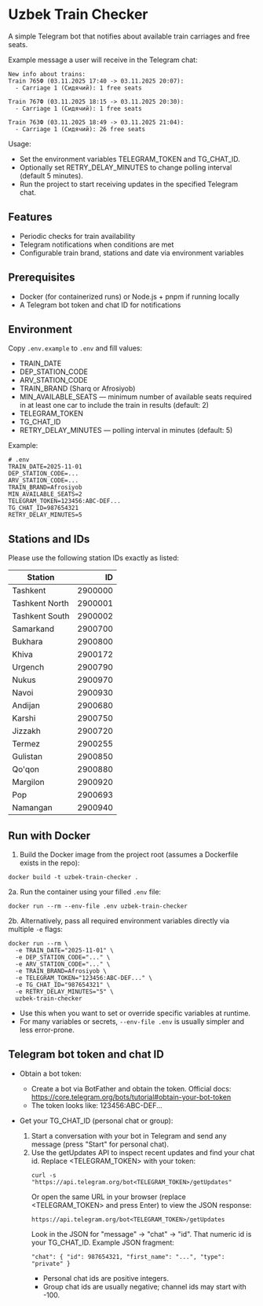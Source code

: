 # Uzbek Train Checker

A simple Telegram bot that notifies about available train carriages and free seats.

Example message a user will receive in the Telegram chat:

```text
New info about trains:
Train 765Ф (03.11.2025 17:40 -> 03.11.2025 20:07):
  - Carriage 1 (Сидячий): 1 free seats

Train 767Ф (03.11.2025 18:15 -> 03.11.2025 20:30):
  - Carriage 1 (Сидячий): 1 free seats

Train 763Ф (03.11.2025 18:49 -> 03.11.2025 21:04):
  - Carriage 1 (Сидячий): 26 free seats
```

Usage:
- Set the environment variables TELEGRAM_TOKEN and TG_CHAT_ID.
- Optionally set RETRY_DELAY_MINUTES to change polling interval (default 5 minutes).
- Run the project to start receiving updates in the specified Telegram chat.

## Features
- Periodic checks for train availability
- Telegram notifications when conditions are met
- Configurable train brand, stations and date via environment variables

## Prerequisites
- Docker (for containerized runs) or Node.js + pnpm if running locally
- A Telegram bot token and chat ID for notifications

## Environment
Copy `.env.example` to `.env` and fill values:

- TRAIN_DATE
- DEP_STATION_CODE
- ARV_STATION_CODE
- TRAIN_BRAND (Sharq or Afrosiyob)
- MIN_AVAILABLE_SEATS — minimum number of available seats required in at least one car to include the train in results (default: 2)
- TELEGRAM_TOKEN
- TG_CHAT_ID
- RETRY_DELAY_MINUTES — polling interval in minutes (default: 5)

Example:
```
# .env
TRAIN_DATE=2025-11-01
DEP_STATION_CODE=...
ARV_STATION_CODE=...
TRAIN_BRAND=Afrosiyob
MIN_AVAILABLE_SEATS=2
TELEGRAM_TOKEN=123456:ABC-DEF...
TG_CHAT_ID=987654321
RETRY_DELAY_MINUTES=5
```

## Stations and IDs
Please use the following station IDs exactly as listed:

| Station | ID |
|---|---:|
| Tashkent | 2900000 |
| Tashkent North | 2900001 |
| Tashkent South | 2900002 |
| Samarkand | 2900700 |
| Bukhara | 2900800 |
| Khiva | 2900172 |
| Urgench | 2900790 |
| Nukus | 2900970 |
| Navoi | 2900930 |
| Andijan | 2900680 |
| Karshi | 2900750 |
| Jizzakh | 2900720 |
| Termez | 2900255 |
| Gulistan | 2900850 |
| Qo'qon | 2900880 |
| Margilon | 2900920 |
| Pop | 2900693 |
| Namangan | 2900940 |

## Run with Docker

1. Build the Docker image from the project root (assumes a Dockerfile exists in the repo):
```
docker build -t uzbek-train-checker .
```

2a. Run the container using your filled `.env` file:
```
docker run --rm --env-file .env uzbek-train-checker
```

2b. Alternatively, pass all required environment variables directly via multiple `-e` flags:
```
docker run --rm \
  -e TRAIN_DATE="2025-11-01" \
  -e DEP_STATION_CODE="..." \
  -e ARV_STATION_CODE="..." \
  -e TRAIN_BRAND=Afrosiyob \
  -e TELEGRAM_TOKEN="123456:ABC-DEF..." \
  -e TG_CHAT_ID="987654321" \
  -e RETRY_DELAY_MINUTES="5" \
  uzbek-train-checker
```
- Use this when you want to set or override specific variables at runtime.
- For many variables or secrets, `--env-file .env` is usually simpler and less error-prone.

## Telegram bot token and chat ID

- Obtain a bot token:
  - Create a bot via BotFather and obtain the token. Official docs: https://core.telegram.org/bots/tutorial#obtain-your-bot-token
  - The token looks like: 123456:ABC-DEF...

- Get your TG_CHAT_ID (personal chat or group):
  1. Start a conversation with your bot in Telegram and send any message (press "Start" for personal chat).
  2. Use the getUpdates API to inspect recent updates and find your chat id. Replace <TELEGRAM_TOKEN> with your token:
     ```
     curl -s "https://api.telegram.org/bot<TELEGRAM_TOKEN>/getUpdates"
     ```
     Or open the same URL in your browser (replace <TELEGRAM_TOKEN> and press Enter) to view the JSON response:
     ```
     https://api.telegram.org/bot<TELEGRAM_TOKEN>/getUpdates
     ```
     Look in the JSON for "message" -> "chat" -> "id". That numeric id is your TG_CHAT_ID. Example JSON fragment:
     ```
     "chat": { "id": 987654321, "first_name": "...", "type": "private" }
     ```
     - Personal chat ids are positive integers.
     - Group chat ids are usually negative; channel ids may start with -100.
